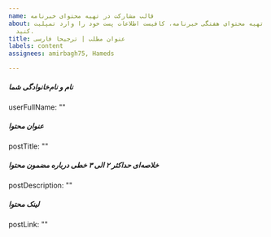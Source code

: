 ```yaml
---
name: قالب مشارکت در تهیه محتوای خبرنامه
about: برای مشارکت و تهیه محتوای هفتگی خبرنامه، کافیست اطلاعات پست خود را وارد تمپلیت
  کنید.
title: عنوان مطلب | ترجیحا فارسی
labels: content
assignees: amirbagh75, Hameds

---
```


##### نام و نام‌خانوادگی شما
userFullName: ""

##### عنوان محتوا
postTitle: ""

##### خلاصه‌ای حداکثر ۲ الی ۳ خطی درباره مضمون محتوا
postDescription: ""

##### لینک محتوا
postLink: ""